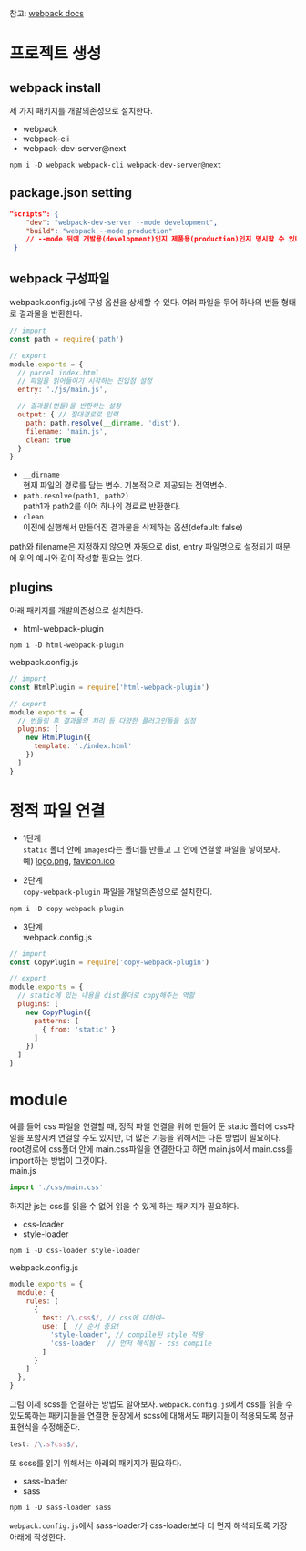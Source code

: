 참고: [webpack docs](https://webpack.js.org/configuration)

# 프로젝트 생성
## webpack install  
세 가지 패키지를 개발의존성으로 설치한다.

- webpack
- webpack-cli
- webpack-dev-server@next  

```
npm i -D webpack webpack-cli webpack-dev-server@next
```  

## package.json setting
```json
"scripts": {
    "dev": "webpack-dev-server --mode development",
    "build": "webpack --mode production"
    // --mode 뒤에 개발용(development)인지 제품용(production)인지 명시할 수 있다.
 }
```
## webpack 구성파일  
webpack.config.js에 구성 옵션을 상세할 수 있다. 여러 파일을 묶어 하나의 번들 형태로 결과물을 반환한다.  
```js
// import
const path = require('path')

// export
module.exports = {
  // parcel index.html
  // 파일을 읽어들이기 시작하는 진입점 설정
  entry: './js/main.js',

  // 결과물(번들)을 반환하는 설정
  output: { // 절대경로로 입력
    path: path.resolve(__dirname, 'dist'),
    filename: 'main.js',
    clean: true
  }
}
```

- `__dirname`  
현재 파일의 경로를 담는 변수. 기본적으로 제공되는 전역변수.
- `path.resolve(path1, path2)`  
path1과 path2를 이어 하나의 경로로 반환한다.  
- `clean`  
이전에 실행해서 만들어진 결과물을 삭제하는 옵션(default: false)  

path와 filename은 지정하지 않으면 자동으로 dist, entry 파일명으로 설정되기 때문에 위의 예시와 같이 작성할 필요는 없다.  

## plugins
아래 패키지를 개발의존성으로 설치한다.

- html-webpack-plugin  

```
npm i -D html-webpack-plugin
```

webpack.config.js  
```js
// import
const HtmlPlugin = require('html-webpack-plugin')

// export
module.exports = {
  // 번들링 후 결과물의 처리 등 다양한 플러그인들을 설정
  plugins: [
    new HtmlPlugin({
      template: './index.html'
    })
  ]
}
```
  
# 정적 파일 연결  
- 1단계  
`static` 폴더 안에 `images`라는 폴더를 만들고 그 안에 연결할 파일을 넣어보자.  
예) [logo.png](./static/images/logo.png), [favicon.ico](./static/images/favicon.ico)  

- 2단계  
`copy-webpack-plugin` 파일을 개발의존성으로 설치한다.  
```
npm i -D copy-webpack-plugin
```

- 3단계  
webpack.config.js  
```js
// import
const CopyPlugin = require('copy-webpack-plugin')

// export
module.exports = {
  // static에 있는 내용을 dist폴더로 copy해주는 역할
  plugins: [
    new CopyPlugin({
      patterns: [
        { from: 'static' }
      ]
    })
  ]
}
```

# module  
예를 들어 css 파일을 연결할 때, 정적 파일 연결을 위해 만들어 둔 static 폴더에 css파일을 포함시켜 연결할 수도 있지만, 더 많은 기능을 위해서는 다른 방법이 필요하다.  
root경로에 css폴더 안에 main.css파일을 연결한다고 하면 main.js에서 main.css를 import하는 방법이 그것이다.  
main.js  
```js
import './css/main.css'
```
하지만 js는 css를 읽을 수 없어 읽을 수 있게 하는 패키지가 필요하다.
- css-loader
- style-loader
```
npm i -D css-loader style-loader
```  

webpack.config.js
```js
module.exports = {
  module: {
    rules: [
      {
        test: /\.css$/, // css에 대하여~
        use: [  // 순서 중요!
          'style-loader', // compile된 style 적용
          'css-loader'  // 먼저 해석됨 - css compile
        ]
      }
    ]
  },
}
```

그럼 이제 scss를 연결하는 방법도 알아보자. `webpack.config.js`에서 css를 읽을 수 있도록하는 패키지들을 연결한 문장에서 scss에 대해서도 패키지들이 적용되도록 정규표현식을 수정해준다.
```js
test: /\.s?css$/,
```
또 scss를 읽기 위해서는 아래의 패키지가 필요하다.  
- sass-loader
- sass  
```
npm i -D sass-loader sass
```
`webpack.config.js`에서 sass-loader가 css-loader보다 더 먼저 해석되도록 가장 아래에 작성한다.